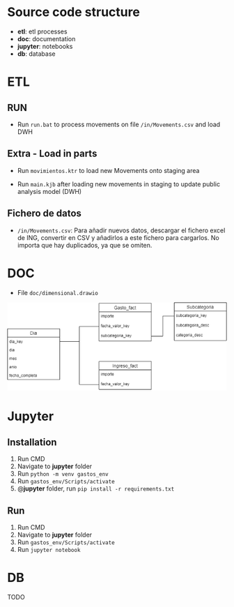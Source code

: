 # Source code structure

- **etl**: etl processes
- **doc**: documentation
- **jupyter**: notebooks
- **db**: database 

# ETL

## RUN

- Run ```run.bat``` to process movements on file ```/in/Movements.csv``` and load DWH

## Extra - Load in parts
			   
- Run ```movimientos.ktr``` to load new Movements onto staging area

- Run ```main.kjb``` after loading new movements in staging to update public analysis model (DWH)

## Fichero de datos
- ```/in/Movements.csv```: Para añadir nuevos datos, descargar el fichero excel de ING, convertir en CSV y añadirlos a este fichero para cargarlos. No importa que hay duplicados, ya que se omiten.


# DOC
- File ```doc/dimensional.drawio```

![Screenshot](doc/dimensional.drawio.png)


# Jupyter

## Installation
1. Run CMD
2. Navigate to **jupyter** folder
3. Run ```python -m venv gastos_env```
4. Run ```gastos_env/Scripts/activate```
5. @**jupyter** folder, run ```pip install -r requirements.txt```

## Run
1. Run CMD
2. Navigate to **jupyter** folder
3. Run ```gastos_env/Scripts/activate```
4. Run ```jupyter notebook```

# DB
TODO

